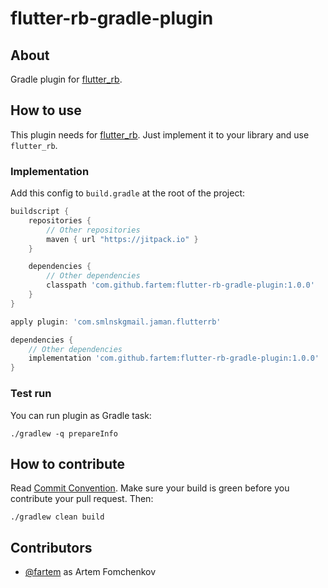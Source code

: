 # flutter-rb-gradle-plugin

## About

Gradle plugin for [flutter_rb](https://github.com/fartem/flutter-rb).

## How to use

This plugin needs for [flutter_rb](https://github.com/fartem/flutter-rb). Just implement it to your library and use `flutter_rb`.

### Implementation

Add this config to `build.gradle` at the root of the project:

```groovy
buildscript {
    repositories {
        // Other repositories
        maven { url "https://jitpack.io" }
    }

    dependencies {
        // Other dependencies
        classpath 'com.github.fartem:flutter-rb-gradle-plugin:1.0.0'
    }
}

apply plugin: 'com.smlnskgmail.jaman.flutterrb'

dependencies {
    // Other dependencies
    implementation 'com.github.fartem:flutter-rb-gradle-plugin:1.0.0'
}
```

### Test run

You can run plugin as Gradle task:

```shell
./gradlew -q prepareInfo
```

## How to contribute

Read [Commit Convention](https://github.com/fartem/repository-rules/blob/master/commit-convention/COMMIT_CONVENTION.md). Make sure your build is green before you contribute your pull request. Then:

```shell
./gradlew clean build
```

## Contributors

- [@fartem](https://github.com/fartem) as Artem Fomchenkov
